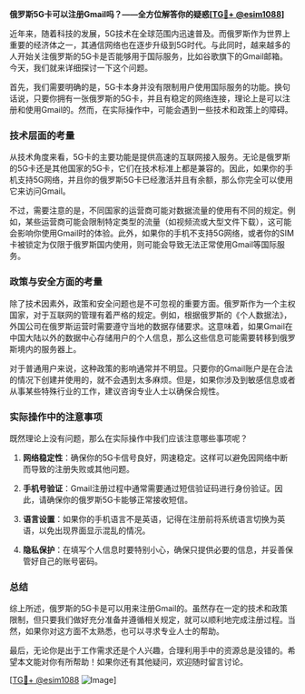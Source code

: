 **俄罗斯5G卡可以注册Gmail吗？——全方位解答你的疑惑[[TG💪+ @esim1088](https://t.me/s/esim1088)]**

近年来，随着科技的发展，5G技术在全球范围内迅速普及。而俄罗斯作为世界上重要的经济体之一，其通信网络也在逐步升级到5G时代。与此同时，越来越多的人开始关注俄罗斯的5G卡是否能够用于国际服务，比如谷歌旗下的Gmail邮箱。今天，我们就来详细探讨一下这个问题。

首先，我们需要明确的是，5G卡本身并没有限制用户使用国际服务的功能。换句话说，只要你拥有一张俄罗斯的5G卡，并且有稳定的网络连接，理论上是可以注册和使用Gmail的。然而，在实际操作中，可能会遇到一些技术和政策上的障碍。

### **技术层面的考量**

从技术角度来看，5G卡的主要功能是提供高速的互联网接入服务。无论是俄罗斯的5G卡还是其他国家的5G卡，它们在技术标准上都是兼容的。因此，如果你的手机支持5G网络，并且你的俄罗斯5G卡已经激活并且有余额，那么你完全可以使用它来访问Gmail。

不过，需要注意的是，不同国家的运营商可能对数据流量的使用有不同的规定。例如，某些运营商可能会限制特定类型的流量（如视频流或大型文件下载），这可能会影响你使用Gmail时的体验。此外，如果你的手机不支持5G网络，或者你的SIM卡被锁定为仅限于俄罗斯国内使用，则可能会导致无法正常使用Gmail等国际服务。

### **政策与安全方面的考量**

除了技术因素外，政策和安全问题也是不可忽视的重要方面。俄罗斯作为一个主权国家，对于互联网的管理有着严格的规定。例如，根据俄罗斯的《个人数据法》，外国公司在俄罗斯运营时需要遵守当地的数据存储要求。这意味着，如果Gmail在中国大陆以外的数据中心存储用户的个人信息，那么这些信息可能需要转移到俄罗斯境内的服务器上。

对于普通用户来说，这种政策的影响通常并不明显。只要你的Gmail账户是在合法的情况下创建并使用的，就不会遇到太多麻烦。但是，如果你涉及到敏感信息或者从事某些特殊行业的工作，建议咨询专业人士以确保合规性。

### **实际操作中的注意事项**

既然理论上没有问题，那么在实际操作中我们应该注意哪些事项呢？

1. **网络稳定性**：确保你的5G卡信号良好，网速稳定。这样可以避免因网络中断而导致的注册失败或其他问题。
   
2. **手机号验证**：Gmail注册过程中通常需要通过短信验证码进行身份验证。因此，请确保你的俄罗斯5G卡能够正常接收短信。

3. **语言设置**：如果你的手机语言不是英语，记得在注册前将系统语言切换为英语，以免出现界面显示混乱的情况。

4. **隐私保护**：在填写个人信息时要特别小心，确保只提供必要的信息，并妥善保管好自己的账号密码。

### **总结**

综上所述，俄罗斯的5G卡是可以用来注册Gmail的。虽然存在一定的技术和政策限制，但只要我们做好充分准备并遵循相关规定，就可以顺利地完成注册过程。当然，如果你对这方面不太熟悉，也可以寻求专业人士的帮助。

最后，无论你是出于工作需求还是个人兴趣，合理利用手中的资源总是没错的。希望本文能对你有所帮助！如果你还有其他疑问，欢迎随时留言讨论。

[[TG💪+ @esim1088](https://t.me/s/esim1088) ![Image](https://i.postimg.cc/4NQfJmqS/Snipaste-2025-05-13-00-14-12.png)]